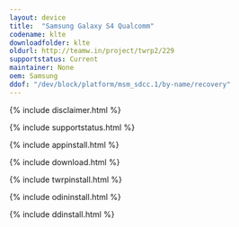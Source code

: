```yaml
---
layout: device
title:  "Samsung Galaxy S4 Qualcomm"
codename: klte
downloadfolder: klte
oldurl: http://teamw.in/project/twrp2/229
supportstatus: Current
maintainer: None
oem: Samsung
ddof: "/dev/block/platform/msm_sdcc.1/by-name/recovery"
---
```


{% include disclaimer.html %}

{% include supportstatus.html %}

{% include appinstall.html %}

{% include download.html %}

{% include twrpinstall.html %}

{% include odininstall.html %}

{% include ddinstall.html %}

